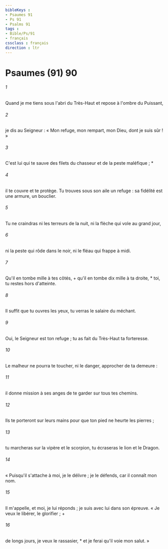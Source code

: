 ```yaml
---
bibleKeys : 
- Psaumes 91
- Ps 91
- Psalms 91
tags : 
- Bible/Ps/91
- français
cssclass : français
direction : ltr
---
```


# Psaumes (91) 90

###### 1
Quand je me tiens sous l'abri du Très-Haut et repose à l'ombre du Puissant,
###### 2
je dis au Seigneur : « Mon refuge, mon rempart, mon Dieu, dont je suis sûr ! »
###### 3
C'est lui qui te sauve des filets du chasseur et de la peste maléfique ; *
###### 4
il te couvre et te protège. Tu trouves sous son aile un refuge : sa fidélité est une armure, un bouclier.
###### 5
Tu ne craindras ni les terreurs de la nuit, ni la flèche qui vole au grand jour,
###### 6
ni la peste qui rôde dans le noir, ni le fléau qui frappe à midi.
###### 7
Qu'il en tombe mille à tes côtés, + qu'il en tombe dix mille à ta droite, * toi, tu restes hors d'atteinte.
###### 8
Il suffit que tu ouvres les yeux, tu verras le salaire du méchant.
###### 9
Oui, le Seigneur est ton refuge ; tu as fait du Très-Haut ta forteresse.
###### 10
Le malheur ne pourra te toucher, ni le danger, approcher de ta demeure :
###### 11
il donne mission à ses anges de te garder sur tous tes chemins.
###### 12
Ils te porteront sur leurs mains pour que ton pied ne heurte les pierres ;
###### 13
tu marcheras sur la vipère et le scorpion, tu écraseras le lion et le Dragon.
###### 14
« Puisqu'il s'attache à moi, je le délivre ; je le défends, car il connaît mon nom.
###### 15
Il m'appelle, et moi, je lui réponds ; je suis avec lui dans son épreuve. « Je veux le libérer, le glorifier ; +
###### 16
de longs jours, je veux le rassasier, * et je ferai qu'il voie mon salut. »

